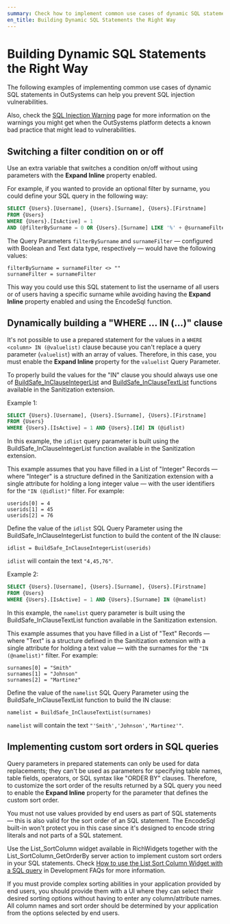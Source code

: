 ```yaml
---
summary: Check how to implement common use cases of dynamic SQL statements in OutSystems while preventing SQL injection vulnerabilities.
en_title: Building Dynamic SQL Statements the Right Way
---
```


# Building Dynamic SQL Statements the Right Way

The following examples of implementing common use cases of dynamic SQL statements in OutSystems can help you prevent SQL injection vulnerabilities.

Also, check the [SQL Injection Warning](https://success.outsystems.com/Documentation/11/Reference/Errors_and_Warnings/Warnings/SQL_Injection_Warning) page for more information on the warnings you might get when the OutSystems platform detects a known bad practice that might lead to vulnerabilities.

## Switching a filter condition on or off

Use an extra variable that switches a condition on/off without using parameters with the **Expand Inline** property enabled.

For example, if you wanted to provide an optional filter by surname, you could define your SQL query in the following way:

```sql
SELECT {Users}.[Username], {Users}.[Surname], {Users}.[Firstname]
FROM {Users}
WHERE {Users}.[IsActive] = 1
AND (@filterBySurname = 0 OR {Users}.[Surname] LIKE '%' + @surnameFilter +'%')
```

The Query Parameters `filterBySurname` and `surnameFilter` — configured with Boolean and Text data type, respectively — would have the following values:

```
filterBySurname = surnameFilter <> ""
surnameFilter = surnameFilter
```

This way you could use this SQL statement to list the username of all users or of users having a specific surname while avoiding having the **Expand Inline** property enabled and using the EncodeSql function.

## Dynamically building a "WHERE ... IN (...)" clause

It's not possible to use a prepared statement for the values in a `WHERE <column> IN (@valuelist)` clause because you can't replace a query parameter (`valuelist`) with an array of values. Therefore, in this case, you must enable the **Expand Inline** property for the `valuelist` Query Parameter.

To properly build the values for the "IN" clause you should always use one of [BuildSafe_InClauseIntegerList](https://success.outsystems.com/Documentation/11/Reference/OutSystems_APIs/Sanitization_API#BuildSafe_InClauseIntegerList) and [BuildSafe_InClauseTextList](https://success.outsystems.com/Documentation/11/Reference/OutSystems_APIs/Sanitization_API#BuildSafe_InClauseTextList) functions available in the Sanitization extension.

Example 1:

```sql
SELECT {Users}.[Username], {Users}.[Surname], {Users}.[Firstname]
FROM {Users}
WHERE {Users}.[IsActive] = 1 AND {Users}.[Id] IN (@idlist)
```

In this example, the `idlist` query parameter is built using the BuildSafe_InClauseIntegerList function available in the Sanitization extension.

This example assumes that you have filled in a List of "Integer" Records — where "Integer" is a structure defined in the Sanitization extension with a single attribute for holding a long integer value — with the user identifiers for the `"IN (@idlist)"` filter. For example:

```
userids[0] = 4
userids[1] = 45
userids[2] = 76
```

Define the value of the `idlist` SQL Query Parameter using the BuildSafe_InClauseIntegerList function to build the content of the IN clause:

```
idlist = BuildSafe_InClauseIntegerList(userids)
```

`idlist` will contain the text `"4,45,76"`.

Example 2:

```sql
SELECT {Users}.[Username], {Users}.[Surname], {Users}.[Firstname]
FROM {Users}
WHERE {Users}.[IsActive] = 1 AND {Users}.[Surname] IN (@namelist) 
```

In this example, the `namelist` query parameter is built using the BuildSafe_InClauseTextList function available in the Sanitization extension.

This example assumes that you have filled in a List of "Text" Records — where "Text" is a structure defined in the Sanitization extension with a single attribute for holding a text value — with the surnames for the `"IN (@namelist)"` filter. For example:

```
surnames[0] = "Smith"
surnames[1] = "Johnson"
surnames[2] = "Martinez"
```

Define the value of the `namelist` SQL Query Parameter using the BuildSafe_InClauseTextList function to build the IN clause:

```
namelist = BuildSafe_InClauseTextList(surnames)
```

`namelist` will contain the text `"'Smith','Johnson','Martinez'"`.

## Implementing custom sort orders in SQL queries

Query parameters in prepared statements can only be used for data replacements; they can't be used as parameters for specifying table names, table fields, operators, or SQL syntax like "ORDER BY" clauses. Therefore, to customize the sort order of the results returned by a SQL query you need to enable the **Expand Inline** property for the parameter that defines the custom sort order.

You must not use values provided by end users as part of SQL statements — this is also valid for the sort order of an SQL statement. The EncodeSql built-in won't protect you in this case since it's designed to encode string literals and not parts of a SQL statement.

Use the List_SortColumn widget available in RichWidgets together with the List_SortColumn_GetOrderBy server action to implement custom sort orders in your SQL statements. Check [How to use the List Sort Column Widget with a SQL query](https://success.outsystems.com/Documentation/How-to_Guides/Development/How_to_use_the_List_Sort_Column_Widget_with_a_SQL_query) in Development FAQs for more information.

If you must provide complex sorting abilities in your application provided by end users, you should provide them with a UI where they can select their desired sorting options without having to enter any column/attribute names. All column names and sort order should be determined by your application from the options selected by end users.

